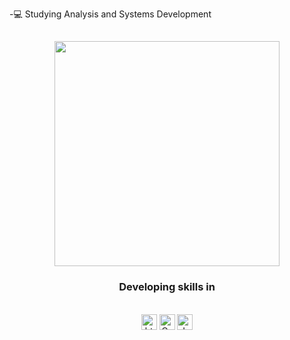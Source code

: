 -💻 Studying Analysis and Systems Development

<h2></h2>

<div align="center">
  <img align="center" width="360" src="https://tenor.com/view/hacker-hacker-man-hacking-hackers-hack-gif-23864910" />
</div>
<h3 align="center" color="red">Developing skills in</h3>
<br>
<div align="center">
  <img align="center" alt="html5" height="25" src="https://img.shields.io/badge/HTML5-E34F26?style=for-the-badge&logo=html5&logoColor=white">
  <img align="center" alt="Css" height="25" src="https://img.shields.io/badge/CSS3-1572B6?style=for-the-badge&logo=css3&logoColor=white">
  <img align="center" alt="JavaScript" height="25"src="https://img.shields.io/badge/JavaScript-323330?style=for-the-badge&logo=javascript&logoColor=F7DF1E">
  
</div>
<br>
